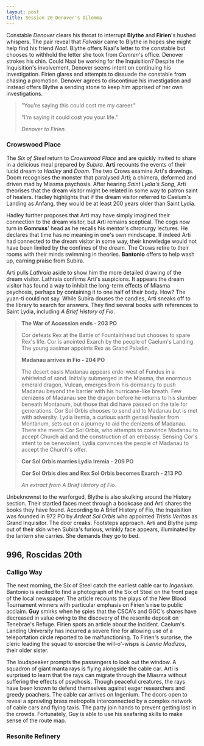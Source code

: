 ```yaml
---
layout: post
title: Session 20 Denover's Dilemma
---
```


Constable *Denover* clears his throat to interrupt **Blythe** and **Firien**'s hushed whispers. The pair reveal that *Falvalor* came to Blythe in hopes she might help find his friend *Naal*. Blythe offers Naal's letter to the constable but chooses to withhold the letter she took from *Camren*'s office. Denover strokes his chin. Could Naal be working for the Inquisition? Despite the Inquisition's involvement, Denover seems intent on continuing his investigation. Firien glares and attempts to dissuade the constable from chasing a promotion. Denover agrees to discontinue his investigation and instead offers Blythe a sending stone to keep him apprised of her own investigations.

> "You're saying this could cost me my career."
>
> "I'm saying it could cost you your life."
>
> *Denover to Firien.*

### Crowswood Place

The *Six of Steel* return to *Crowswood Place* and are quickly invited to share in a delicious meal prepared by *Subira*. **Arti** recounts the events of their lucid dream to *Hadley* and *Doom*. The two Crows examine Arti's drawings. Doom recognises the monster that paralysed Arti; a chimera, deformed and driven mad by Miasma psychosis. After hearing *Saint Lydia's Song*, Arti theorises that the dream visitor might be related in some way to patron saint of healers. Hadley highlights that if the dream visitor referred to Caelum's Landing as Anfang, they would be at least 200 years older than Saint Lydia.

Hadley further proposes that Arti may have simply imagined their connection to the dream visitor, but Arti remains sceptical. The cogs now turn in **Gomruss**' head as he recalls his mentor's chronurgy lectures. He declares that time has no meaning in one's own mindscape. If indeed Arti had connected to the dream visitor in some way, their knowledge would not have been limited by the confines of the dream. The Crows retire to their rooms with their minds swimming in theories. **Bantonio** offers to help wash up, earning praise from Subira.

Arti pulls *Lathraia* aside to show him the more detailed drawing of the dream visitor. Lathraia confirms Arti's suspicions. It appears the dream visitor has found a way to inhibit the long-term effects of Miasma psychosis, perhaps by containing it to one half of their body. How? The yuan-ti could not say. While Subira douses the candles, Arti sneaks off to the library to search for answers. They find several books with references to Saint Lydia, including *A Brief History of Fio*.

> **The War of Accession ends - 203 PO**
>
> Cor defeats Rex at the Battle of Fountainhead but chooses to spare Rex's life. Cor is anointed Exarch by the people of Caelum's Landing. The young aasimar appoints Rex as Grand Paladin.
>
> **Madanau arrives in Fio - 204 PO**
>
> The desert oasis Madanau appears erde-west of Fundus in a whirlwind of sand. Initially submerged in the Miasma, the enormous emerald dragon, Vulcan, emerges from his dormancy to push Madanau beyond the barrier with his hurricane-like breath. Few denizens of Madanau see the dragon before he returns to his slumber beneath Montanum, but those that did have passed on the tale for generations. Cor Sol Orbis chooses to send aid to Madanau but is met with adversity. Lydia Iremia, a curious earth genasi healer from Montanum, sets out on a journey to aid the denizens of Madanau. There she meets Cor Sol Orbis, who attempts to convince Madanau to accept Church aid and the construction of an embassy. Sensing Cor's intent to be benevolent, Lydia convinces the people of Madanau to accept the Church's offer.
>
> **Cor Sol Orbis marries Lydia Iremia - 209 PO**
>
> **Cor Sol Orbis dies and Rex Sol Orbis becomes Exarch - 213 PO**
>
> *An extract from A Brief History of Fio.*

Unbeknownst to the warforged, Blythe is also skulking around the History section. Their startled faces meet through a bookcase and Arti shares the books they have found. According to A Brief History of Fio, the Inquisition was founded in 972 PO by *Ardeat Sol Orbis* who appointed *Tristis Veritas* as Grand Inquisitor. The door creaks. Footsteps approach. Arti and Blythe jump out of their skin when Subira's furious, wrinkly face appears, illuminated by the lantern she carries. She demands they go to bed.

## **996, Roscidas 20th**

### Calligo Way

The next morning, the Six of Steel catch the earliest cable car to *Ingenium*. Bantonio is excited to find a photograph of the Six of Steel on the front page of the local newspaper. The article recounts the plays of the New Blood Tournament winners with particular emphasis on Firien's rise to public acclaim. **Guy** smirks when he spies that the CSCA's and GGC's shares have decreased in value owing to the discovery of the resonite deposit on Tenebrae's Refuge. Firien spots an article about the incident. Caelum's Landing University has incurred a severe fine for allowing use of a teleportation circle reported to be malfunctioning. To Firien's surprise, the cleric leading the squad to exorcise the will-o'-wisps is *Lenna Madizos*, their older sister.

The loudspeaker prompts the passengers to look out the window. A squadron of giant manta rays is flying alongside the cable car. Arti is surprised to learn that the rays can migrate through the Miasma without suffering the effects of psychosis. Though peaceful creatures, the rays have been known to defend themselves against eager researchers and greedy poachers. The cable car arrives on Ingenium. The doors open to reveal a sprawling brass metropolis interconnected by a complex network of cable cars and flying taxis. The party join hands to prevent getting lost in the crowds. Fortunately, Guy is able to use his seafaring skills to make sense of the route map.

### Resonite Refinery
